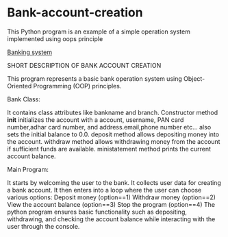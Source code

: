 # Bank-account-creation
This Python program is an example of a simple operation system implemented using oops principle


[Banking system](https://drive.google.com/file/d/1aBh0G-G1v00_3StvEegBcWAqX6LU9GRh/view?usp=drive_link)


SHORT DESCRIPTION OF BANK ACCOUNT CREATION

This  program represents a basic bank operation system using Object-Oriented Programming (OOP) principles.  

Bank Class:

It contains class attributes like bankname and branch.
Constructor method __init__ initializes the account with a account, username, PAN card number,adhar card number, and address.email,phone number etc... also sets the initial balance to 0.0.
deposit method allows depositing money into the account.
withdraw method allows withdrawing money from the account if sufficient funds are available.
ministatement method prints the current account balance.


Main Program:

It starts by welcoming the user to the bank.
It collects user data for creating a bank account.
It then enters into a loop where the user can choose various options:
Deposit money (option==1)
Withdraw money (option==2)
View the account balance (option==3)
Stop the program (option==4)
The python program ensures basic functionality such as depositing, withdrawing, and checking the account balance while interacting with the user through the console.





